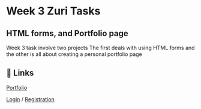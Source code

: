 # Week 3 Zuri Tasks 


## HTML forms, and Portfolio page
Week 3 task involve two projects
The first deals with using HTML forms and the other is all about creating a personal portfolio page


## 🔗 Links
[Portfolio](https://week3-frontend-task-a.chisomchris.repl.co)

[Login](https://week-3-frontent-task-b.chisomchris.repl.co) / [Registration ](https://week-3-frontent-task-b.chisomchris.repl.co/registration.html)
